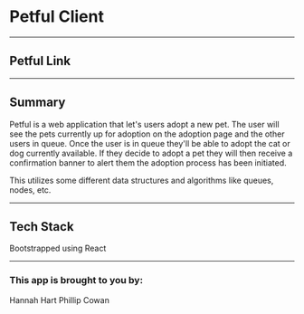 # Petful Client
---
## Petful Link
---
## Summary
Petful is a web application that let's users adopt a new pet. The user will see the pets currently up for adoption on the adoption page and the other users in queue. Once the user is in queue they'll be able to adopt the cat or dog currently available. If they decide to adopt a pet they will then receive a confirmation banner to alert them the adoption process has been initiated.

This utilizes some different data structures and algorithms like queues, nodes, etc.


---
## Tech Stack
Bootstrapped using React

---
### This app is brought to you by:
Hannah Hart
Phillip Cowan